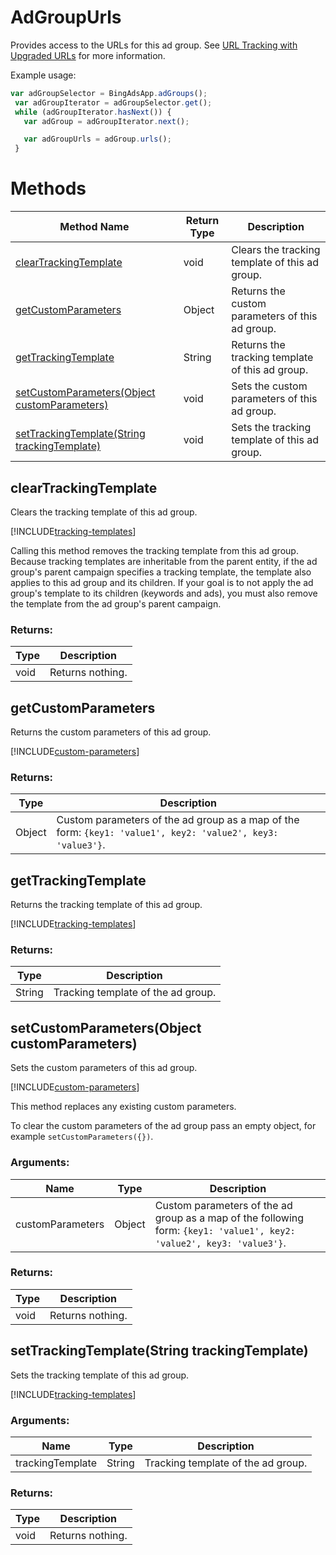 # AdGroupUrls
Provides access to the URLs for this ad group. See [URL Tracking with Upgraded URLs](/bingads/guides/url-tracking-upgraded-urls) for more information.

Example usage:
```javascript
var adGroupSelector = BingAdsApp.adGroups();
 var adGroupIterator = adGroupSelector.get();
 while (adGroupIterator.hasNext()) {
   var adGroup = adGroupIterator.next();

   var adGroupUrls = adGroup.urls();
 }
```

# Methods
|Method Name|Return Type|Description|
|-|-|-
[clearTrackingTemplate](#cleartrackingtemplate)|void|Clears the tracking template of this ad group.<br />
[getCustomParameters](#getcustomparameters)|Object|Returns the custom parameters of this ad group.
[getTrackingTemplate](#gettrackingtemplate)|String|Returns the tracking template of this ad group.<br />
[setCustomParameters(Object customParameters)](#setcustomparameters~object-customparameters~)|void|Sets the custom parameters of this ad group.<br />
[setTrackingTemplate(String trackingTemplate)](#settrackingtemplate~string-trackingtemplate~)|void|Sets the tracking template of this ad group.<br />

## <a name="cleartrackingtemplate"></a>clearTrackingTemplate
Clears the tracking template of this ad group.


[!INCLUDE[tracking-templates](../includes/tracking-templates.md)]

Calling this method removes the tracking template from this ad group. Because tracking templates are inheritable from the parent entity, if the ad group's parent campaign specifies a tracking template, the template also applies to this ad group and its children. If your goal is to not apply the ad group's template to its children (keywords and ads), you must also remove the template from the ad group's parent campaign.

### Returns:
|Type|Description|
|-|-
void|Returns nothing.

## <a name="getcustomparameters"></a>getCustomParameters
Returns the custom parameters of this ad group.

[!INCLUDE[custom-parameters](../includes/custom-parameters.md)]
### Returns:
|Type|Description|
|-|-
Object|Custom parameters of the ad group as a map of the form: `{key1: 'value1', key2: 'value2', key3: 'value3'}`.

## <a name="gettrackingtemplate"></a>getTrackingTemplate
Returns the tracking template of this ad group.


[!INCLUDE[tracking-templates](../includes/tracking-templates.md)]
### Returns:
|Type|Description|
|-|-
String|Tracking template of the ad group.

## <a name="setcustomparameters~object-customparameters~"></a>setCustomParameters(Object customParameters)
Sets the custom parameters of this ad group.


[!INCLUDE[custom-parameters](../includes/custom-parameters.md)]

This method replaces any existing custom parameters.

To clear the custom parameters of the ad group pass an empty object, for example `setCustomParameters({})`.  
### Arguments:
|Name|Type|Description|
|-|-|-
customParameters|Object|Custom parameters of the ad group as a map of the following form: <code>{key1: 'value1', key2: 'value2', key3: 'value3'}</code>.
### Returns:
|Type|Description|
|-|-
void|Returns nothing.

## <a name="settrackingtemplate~string-trackingtemplate~"></a>setTrackingTemplate(String trackingTemplate)
Sets the tracking template of this ad group.


[!INCLUDE[tracking-templates](../includes/tracking-templates.md)]
### Arguments:
|Name|Type|Description|
|-|-|-
trackingTemplate|String|Tracking template of the ad group.
### Returns:
|Type|Description|
|-|-
void|Returns nothing.

